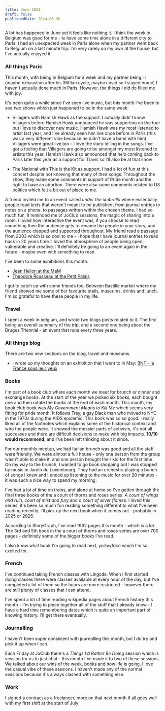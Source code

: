 ```yaml
---
title: June 2024
draft: false
publishedDate: 2024-06-30
---
```


A lot has happened in June yet it feels like nothing it. I think the week in Belgium was good for me - to have some time alone in a different city to Paris. I had an unexpected week in Paris alone when my partner went back to Belgium on a last minute trip. I'm very rarely on my own at the house, but I've actually enjoyed it.

### All things Paris

This month, with being in Belgium for a week and my partner being ill (maybe exhaustion after his 360km cycle, maybe covid so I stayed home) I haven't actually done much in Paris. However, the things I did do filled me with joy.

It's been quite a while since I've seen live music, but this month I've been to see two shows which just happened to be in the same week:

- Villagers with Hamish Hawk as the support. I actually didn't know Villagers before Hamish Hawk announced he was supporting on the tour but I love to discover new music. Hamish Hawk was my most listened to artist last year, and I've already seen him live once before in Paris (this was a very different vibe because he didn't have a band with him). Villagers were great live too - I love the story telling in the songs. I've got a feeling that Villagers are going to be amongst my most listened to artists this year. Hamish Hawk also announced that he's coming back to Paris later this year as a support for Travis so I'll also be at that show

- The National with This is the Kit as support. I had a lot of fun at this concert despite not knowing that many of their songs. Throughout the show, they made some comments in support of Pride month and the right to have an abortion. There were also some comments related to US politics which felt a bit out of place to me.

A friend invited me to an event called _under the umbrella_ where essentially people read texts that weren't meant to be published, from journal entries to notes on a phone, to passages written within the chosen theme. I had so much fun, it reminded me of JoClub sessions, the magic of sharing into a room. I loved how interactive the event was, if you choose to read something then the audience gets to rename the people in your story, and the audience clapped and supported throughout. My friend read a passage from 2003 which is so cool to me - I hope that I have journal entries to read back in 20 years time. I loved the atmosphere of people being open, vulnerable and creative. I'll definitely be going to an event again in the future - maybe even with something to read.

I've been to some exhibitions this month:

- [Jean Helion at the MaM](https://abisummers.com/articles/museums/mam-jean-helion/)
- [Theodore Rousseau at the Petit Palais](https://abisummers.com/articles/museums/petit-palais-theodore-rousseau/)

I got to catch up with some friends too. Between Bastille market where my friend showed me some of her favourite stalls, museums, drinks and lunch. I'm so grateful to have these people in my life.

### Travel

I spent a week in belgium, and wrote two blogs posts related to it. The first being an overall summary of the trip, and a second one being about the Bruges Triennial - an event that runs every three years.

### All things blog

There are two new sections on the blog, travel and museums.

- I wrote up my thoughts on an exhibition that I went to in May: [BNF - la France sous leur yeux](https://abisummers.com/articles/museums/bnf-la-france-sous-leur-yeux/)

### Books

I'm part of a book club where each month we meet for brunch or dinner and exchange books. At the start of the year we picked six books, each bought one and then rotate the books at the end of each month. This month, my book club book was _My Government Means to Kill Me_ which seems very fitting for pride month. It follows Trey, a gay Black man who moved to NYC in the 1970s during the AIDS epidemic. This book was so so good. I really liked all of the footnotes which explains some of the historical context and who the people were. It showed the messier parts of activism, it's not all successes and there are difficult decisions to make with big impacts. **10/10 would recommend**, and I've been left thinking about it since.

For our monthly meetup, we had Italian brunch was good and all the staff were friendly. We were almost a full house - only one person from the group wasn't able to make it, and one person brought their kid for the first time. On my way to the brunch, I wanted to go book shopping but I was stopped by music in Jardin du Luxembourg. They had an orchestra playing a bunch of songs I knew and I ended up listening to the music for over 20 minutes - it was such a nice way to spend my morning.

I've had a lot of time on trains, and alone at home so I've gotten through the final three books of the a court of thorns and roses series. _A court of wings and ruin_, _court of mist and fury_ and _a court of silver flames_. I loved this series, it's been so much fun reading something different to what I've been reading recently. I'll pick up the next book when it comes out - probably in 2025 or 2026.

According to StoryGraph, I've read 1962 pages this month - which is a lot. The 3rd and 5th book in the a court of thorns and roses series are over 700 pages - definitely some of the bigger books I've read.

I also know what book I'm going to read next, _yellowface_ which I'm so excited for.

### French

I've continued taking French classes with Lingoda. When I first started doing classes there were classes available at every hour of the day, but I've completed a lot of them so the hours are more restricted - however there are still plenty of classes that I can attend.

I've spent a lot of time reading wikipedia pages about French history this month - I'm trying to piece together all of the stuff that I already know - I have a hard time remembering dates which is quite an important part of knowing history. I'll get there eventually.

### Journalling

I haven't been super consistent with journalling this month, but I do try and pick it up when I can.

Each Friday at JoClub there's a _Things I'd Rather Be Doing_ session which is session for us to just chat - this month I've made it to two of these sessions. We talked about our wins of the week, books and how life is going. I love the casual vibe of these sessions. I haven't made any of the normal sessions because it's always clashed with something else.

### Work

I signed a contract as a freelancer, more on that next month if all goes well with my first shift at the start of July
